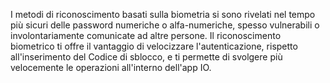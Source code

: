 I metodi di riconoscimento basati sulla biometria si sono rivelati nel tempo più sicuri delle password numeriche o alfa-numeriche, spesso vulnerabili o involontariamente comunicate ad altre persone. Il riconoscimento biometrico ti offre il vantaggio di velocizzare l'autenticazione, rispetto all'inserimento del Codice di sblocco, e ti permette di svolgere più velocemente le operazioni all'interno dell'app IO.
